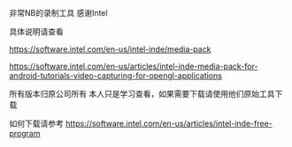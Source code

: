 非常NB的录制工具 感谢Intel



具体说明请查看  


https://software.intel.com/en-us/intel-inde/media-pack

https://software.intel.com/en-us/articles/intel-inde-media-pack-for-android-tutorials-video-capturing-for-opengl-applications


所有版本归原公司所有 本人只是学习查看，如果需要下载请使用他们原始工具下载 

如何下载请参考 https://software.intel.com/en-us/articles/intel-inde-free-program

